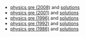 - [physics gre (2008)](pdfs/pgre_2008.pdf) and [solutions](pdfs/pgre_2008_solutions.pdf)
- [physics gre (2001)](pdfs/pgre_2001.pdf) and [solutions](pdfs/pgre_2001_solutions.pdf)
- [physics gre (1996)](pdfs/pgre_1996.pdf) and [solutions](pdfs/pgre_1996_solutions.pdf)
- [physics gre (1992)](pdfs/pgre_1992.pdf) and [solutions](pdfs/pgre_1992_solutions.pdf)
- [physics gre (1986)](pdfs/pgre_1986.pdf) and [solutions](pdfs/pgre_1986_solutions.pdf)